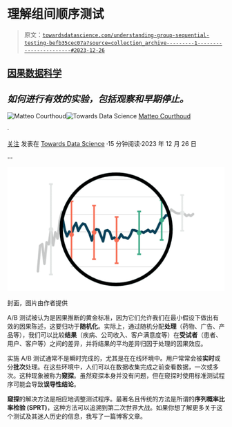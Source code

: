 # 理解组间顺序测试

> 原文：[`towardsdatascience.com/understanding-group-sequential-testing-befb35cec07a?source=collection_archive---------1-----------------------#2023-12-26`](https://towardsdatascience.com/understanding-group-sequential-testing-befb35cec07a?source=collection_archive---------1-----------------------#2023-12-26)

## [因果数据科学](https://towardsdatascience.com/tagged/causal-data-science)

## *如何进行有效的实验，包括观察和早期停止。*

[](https://medium.com/@matteo.courthoud?source=post_page-----befb35cec07a--------------------------------)![Matteo Courthoud](https://medium.com/@matteo.courthoud?source=post_page-----befb35cec07a--------------------------------)[](https://towardsdatascience.com/?source=post_page-----befb35cec07a--------------------------------)![Towards Data Science](https://towardsdatascience.com/?source=post_page-----befb35cec07a--------------------------------) [Matteo Courthoud](https://medium.com/@matteo.courthoud?source=post_page-----befb35cec07a--------------------------------)

·

[关注](https://medium.com/m/signin?actionUrl=https%3A%2F%2Fmedium.com%2F_%2Fsubscribe%2Fuser%2F666130fb420f&operation=register&redirect=https%3A%2F%2Ftowardsdatascience.com%2Funderstanding-group-sequential-testing-befb35cec07a&user=Matteo+Courthoud&userId=666130fb420f&source=post_page-666130fb420f----befb35cec07a---------------------post_header-----------) 发表在 [Towards Data Science](https://towardsdatascience.com/?source=post_page-----befb35cec07a--------------------------------) ·15 分钟阅读·2023 年 12 月 26 日[](https://medium.com/m/signin?actionUrl=https%3A%2F%2Fmedium.com%2F_%2Fvote%2Ftowards-data-science%2Fbefb35cec07a&operation=register&redirect=https%3A%2F%2Ftowardsdatascience.com%2Funderstanding-group-sequential-testing-befb35cec07a&user=Matteo+Courthoud&userId=666130fb420f&source=-----befb35cec07a---------------------clap_footer-----------)

--

[](https://medium.com/m/signin?actionUrl=https%3A%2F%2Fmedium.com%2F_%2Fbookmark%2Fp%2Fbefb35cec07a&operation=register&redirect=https%3A%2F%2Ftowardsdatascience.com%2Funderstanding-group-sequential-testing-befb35cec07a&source=-----befb35cec07a---------------------bookmark_footer-----------)![](img/36e109332a0572fb79582557617c167a.png)

封面，图片由作者提供

A/B 测试被认为是因果推断的黄金标准，因为它们允许我们在最小假设下做出有效的因果陈述，这要归功于**随机化**。实际上，通过随机分配**处理**（药物、广告、产品等），我们可以比较**结果**（疾病、公司收入、客户满意度等）在**受试者**（患者、用户、客户等）之间的差异，并将结果的平均差异归因于处理的因果效应。

实施 A/B 测试通常不是瞬时完成的，尤其是在在线环境中。用户常常会被**实时**或分**批次**处理。在这些环境中，人们可以在数据收集完成之前查看数据，一次或多次。这种现象被称为**窥探**。虽然窥探本身并没有问题，但在窥探时使用标准测试程序可能会导致**误导性结论**。

**窥探**的解决方法是相应地调整测试程序。最著名且传统的方法是所谓的**序列概率比率检验 (SPRT)**，这种方法可以追溯到第二次世界大战。如果你想了解更多关于这个测试及其迷人历史的信息，我写了一篇博客文章。
